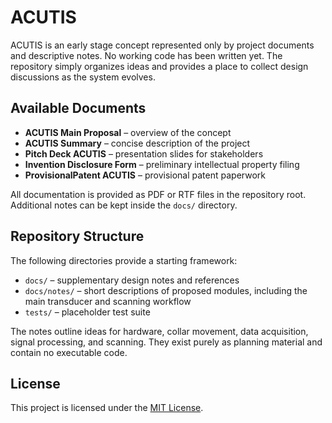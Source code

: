 # ACUTIS

ACUTIS is an early stage concept represented only by project documents and descriptive notes. No working code has been written yet. The repository simply organizes ideas and provides a place to collect design discussions as the system evolves.

## Available Documents

- **ACUTIS Main Proposal** – overview of the concept
- **ACUTIS Summary** – concise description of the project
- **Pitch Deck ACUTIS** – presentation slides for stakeholders
- **Invention Disclosure Form** – preliminary intellectual property filing
- **ProvisionalPatent ACUTIS** – provisional patent paperwork

All documentation is provided as PDF or RTF files in the repository root. Additional notes can be kept inside the `docs/` directory.

## Repository Structure

The following directories provide a starting framework:

- `docs/` – supplementary design notes and references
- `docs/notes/` – short descriptions of proposed modules, including the main transducer and scanning workflow
- `tests/` – placeholder test suite

The notes outline ideas for hardware, collar movement, data acquisition, signal processing, and scanning. They exist purely as planning material and contain no executable code.

## License

This project is licensed under the [MIT License](LICENSE).
